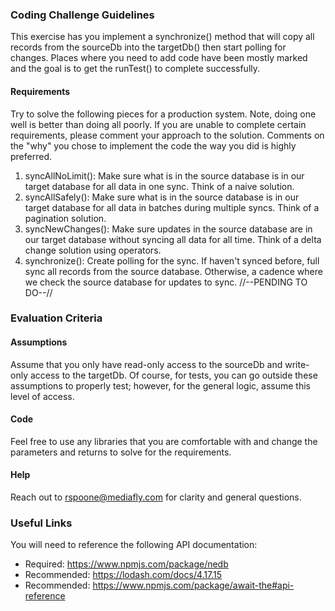 ### Coding Challenge Guidelines

This exercise has you implement a synchronize() method that will copy all records from the sourceDb into the targetDb() then start polling for changes. Places where you need to add code have been
mostly marked and the goal is to get the runTest() to complete successfully.

#### Requirements

Try to solve the following pieces for a production system. Note, doing one well is better than doing all poorly. If you are unable to complete certain requirements, please comment your approach to the solution. Comments on the "why" you chose to implement the code the way you did is highly preferred.

1. syncAllNoLimit(): Make sure what is in the source database is in our target database for all data in one sync. Think of a naive solution.
2. syncAllSafely(): Make sure what is in the source database is in our target database for all data in batches during multiple syncs. Think of a pagination solution.
3. syncNewChanges(): Make sure updates in the source database are in our target database without syncing all data for all time. Think of a delta change solution using operators.
4. synchronize(): Create polling for the sync. If haven't synced before, full sync all records from the source database. Otherwise, a cadence where we check the source database for updates to sync. //--PENDING TO DO--//

### Evaluation Criteria

#### Assumptions

Assume that you only have read-only access to the sourceDb and write-only access to the targetDb. Of course, for tests, you can go outside these assumptions to properly test; however, for the general logic, assume this level of access.

#### Code

Feel free to use any libraries that you are comfortable with and
change the parameters and returns to solve for the requirements.

#### Help

Reach out to rspoone@mediafly.com for clarity and general questions.

### Useful Links

You will need to reference the following API documentation:

* Required: https://www.npmjs.com/package/nedb
* Recommended: https://lodash.com/docs/4.17.15
* Recommended: https://www.npmjs.com/package/await-the#api-reference
